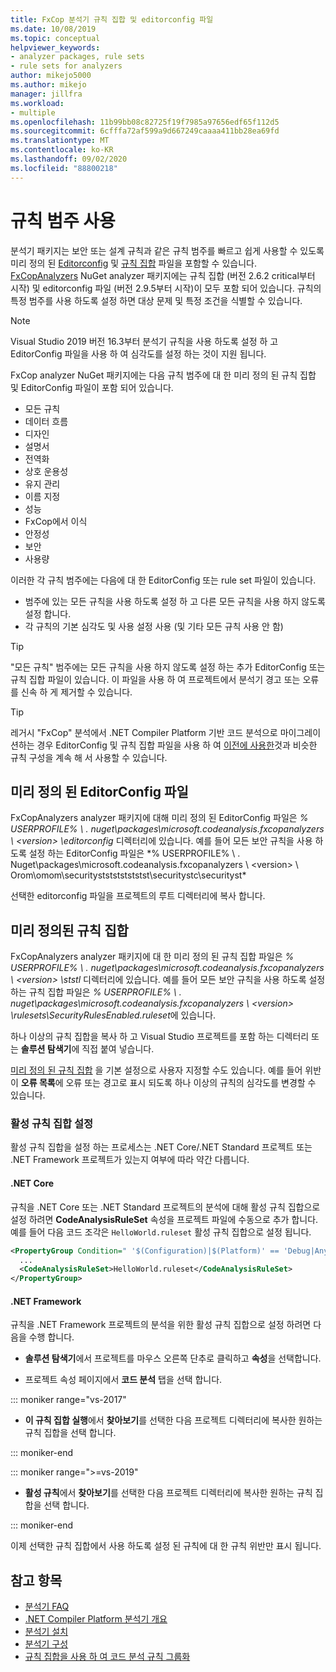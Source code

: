 ```yaml
---
title: FxCop 분석기 규칙 집합 및 editorconfig 파일
ms.date: 10/08/2019
ms.topic: conceptual
helpviewer_keywords:
- analyzer packages, rule sets
- rule sets for analyzers
author: mikejo5000
ms.author: mikejo
manager: jillfra
ms.workload:
- multiple
ms.openlocfilehash: 11b99bb08c82725f19f7985a97656edf65f112d5
ms.sourcegitcommit: 6cfffa72af599a9d667249caaaa411bb28ea69fd
ms.translationtype: MT
ms.contentlocale: ko-KR
ms.lasthandoff: 09/02/2020
ms.locfileid: "88800218"
---
```

# <a name="enable-a-category-of-rules"></a>규칙 범주 사용

분석기 패키지는 보안 또는 설계 규칙과 같은 규칙 범주를 빠르고 쉽게 사용할 수 있도록 미리 정의 된 [Editorconfig](use-roslyn-analyzers.md#rule-severity) 및 [규칙 집합](using-rule-sets-to-group-code-analysis-rules.md) 파일을 포함할 수 있습니다. [FxCopAnalyzers](https://www.nuget.org/packages/Microsoft.CodeAnalysis.FxCopAnalyzers/) NuGet analyzer 패키지에는 규칙 집합 (버전 2.6.2 critical부터 시작) 및 editorconfig 파일 (버전 2.9.5부터 시작)이 모두 포함 되어 있습니다. 규칙의 특정 범주를 사용 하도록 설정 하면 대상 문제 및 특정 조건을 식별할 수 있습니다.

> [!NOTE]
> Visual Studio 2019 버전 16.3부터 분석기 규칙을 사용 하도록 설정 하 고 EditorConfig 파일을 사용 하 여 심각도를 설정 하는 것이 지원 됩니다.

FxCop analyzer NuGet 패키지에는 다음 규칙 범주에 대 한 미리 정의 된 규칙 집합 및 EditorConfig 파일이 포함 되어 있습니다.

- 모든 규칙
- 데이터 흐름
- 디자인
- 설명서
- 전역화
- 상호 운용성
- 유지 관리
- 이름 지정
- 성능
- FxCop에서 이식
- 안정성
- 보안
- 사용량

이러한 각 규칙 범주에는 다음에 대 한 EditorConfig 또는 rule set 파일이 있습니다.

- 범주에 있는 모든 규칙을 사용 하도록 설정 하 고 다른 모든 규칙을 사용 하지 않도록 설정 합니다.
- 각 규칙의 기본 심각도 및 사용 설정 사용 (및 기타 모든 규칙 사용 안 함)

> [!TIP]
> "모든 규칙" 범주에는 모든 규칙을 사용 하지 않도록 설정 하는 추가 EditorConfig 또는 규칙 집합 파일이 있습니다. 이 파일을 사용 하 여 프로젝트에서 분석기 경고 또는 오류를 신속 하 게 제거할 수 있습니다.

> [!TIP]
> 레거시 "FxCop" 분석에서 .NET Compiler Platform 기반 코드 분석으로 마이그레이션하는 경우 EditorConfig 및 규칙 집합 파일을 사용 하 여 [이전에 사용한](rule-set-reference.md)것과 비슷한 규칙 구성을 계속 해 서 사용할 수 있습니다.

## <a name="predefined-editorconfig-files"></a>미리 정의 된 EditorConfig 파일

FxCopAnalyzers analyzer 패키지에 대해 미리 정의 된 EditorConfig 파일은 *% USERPROFILE% \\ . nuget\packages\microsoft.codeanalysis.fxcopanalyzers \\ \<version\> \editorconfig* 디렉터리에 있습니다. 예를 들어 모든 보안 규칙을 사용 하도록 설정 하는 EditorConfig 파일은 *% USERPROFILE% \\ . Nuget\packages\microsoft.codeanalysis.fxcopanalyzers \\ \<version\> \\ Orom\omom\securityststststststst\securitystc\securityst\*

선택한 editorconfig 파일을 프로젝트의 루트 디렉터리에 복사 합니다.

## <a name="predefined-rule-sets"></a>미리 정의된 규칙 집합

FxCopAnalyzers analyzer 패키지에 대 한 미리 정의 된 규칙 집합 파일은 *% USERPROFILE% \\ . nuget\packages\microsoft.codeanalysis.fxcopanalyzers \\ \<version\> \\ststl* 디렉터리에 있습니다. 예를 들어 모든 보안 규칙을 사용 하도록 설정 하는 규칙 집합 파일은 *% USERPROFILE% \\ . nuget\packages\microsoft.codeanalysis.fxcopanalyzers \\ \<version\> \rulesets\SecurityRulesEnabled.ruleset*에 있습니다.

하나 이상의 규칙 집합을 복사 하 고 Visual Studio 프로젝트를 포함 하는 디렉터리 또는 **솔루션 탐색기**에 직접 붙여 넣습니다.

[미리 정의 된 규칙 집합](how-to-create-a-custom-rule-set.md) 을 기본 설정으로 사용자 지정할 수도 있습니다. 예를 들어 위반이 **오류 목록**에 오류 또는 경고로 표시 되도록 하나 이상의 규칙의 심각도를 변경할 수 있습니다.

### <a name="set-the-active-rule-set"></a>활성 규칙 집합 설정

활성 규칙 집합을 설정 하는 프로세스는 .NET Core/.NET Standard 프로젝트 또는 .NET Framework 프로젝트가 있는지 여부에 따라 약간 다릅니다.

#### <a name="net-core"></a>.NET Core

규칙을 .NET Core 또는 .NET Standard 프로젝트의 분석에 대해 활성 규칙 집합으로 설정 하려면 **CodeAnalysisRuleSet** 속성을 프로젝트 파일에 수동으로 추가 합니다. 예를 들어 다음 코드 조각은 `HelloWorld.ruleset` 활성 규칙 집합으로 설정 됩니다.

```xml
<PropertyGroup Condition=" '$(Configuration)|$(Platform)' == 'Debug|AnyCPU' ">
  ...
  <CodeAnalysisRuleSet>HelloWorld.ruleset</CodeAnalysisRuleSet>
</PropertyGroup>
```

#### <a name="net-framework"></a>.NET Framework

규칙을 .NET Framework 프로젝트의 분석을 위한 활성 규칙 집합으로 설정 하려면 다음을 수행 합니다.

- **솔루션 탐색기**에서 프로젝트를 마우스 오른쪽 단추로 클릭하고 **속성**을 선택합니다.

- 프로젝트 속성 페이지에서 **코드 분석** 탭을 선택 합니다.

::: moniker range="vs-2017"

- **이 규칙 집합 실행**에서 **찾아보기**를 선택한 다음 프로젝트 디렉터리에 복사한 원하는 규칙 집합을 선택 합니다.

::: moniker-end

::: moniker range=">=vs-2019"

- **활성 규칙**에서 **찾아보기**를 선택한 다음 프로젝트 디렉터리에 복사한 원하는 규칙 집합을 선택 합니다.

::: moniker-end

   이제 선택한 규칙 집합에서 사용 하도록 설정 된 규칙에 대 한 규칙 위반만 표시 됩니다.

## <a name="see-also"></a>참고 항목

- [분석기 FAQ](analyzers-faq.md)
- [.NET Compiler Platform 분석기 개요](roslyn-analyzers-overview.md)
- [분석기 설치](install-roslyn-analyzers.md)
- [분석기 구성](use-roslyn-analyzers.md)
- [규칙 집합을 사용 하 여 코드 분석 규칙 그룹화](using-rule-sets-to-group-code-analysis-rules.md)
